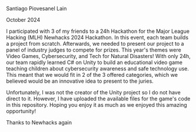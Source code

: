 Santiago Piovesanel Lain

October 2024

I participated with 3 of my friends to a 24h Hackathon for the Major League Hacking (MLH) Newhacks 2024 Hackathon.
In this event, each team builds a project from scratch. Afterwards, we needed to present our project to a panel of industry judges to compete for prizes. 
This year's themes were Video Games, Cybersecurity, and Tech for Natural Disasters!
With only 24h, our team rapidly learned C# on Unity to build an educational video game teaching children about cybersecurity awareness and safe technology use.
This meant that we would fit in 2 of the 3 offered categories, which we believed would be an innovative idea to present to the juries.

Unfortunately, I was not the creator of the Unity project so I do not have direct to it. However, I have uploaded the available files for the game's code in this repository.
Hoping you enjoy it as much as we enjoyed this amazing opportunity!

Thanks to Newhacks again
